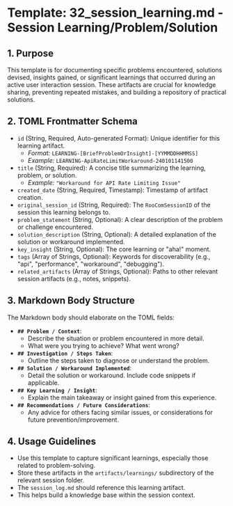 # Template: 32_session_learning.md - Session Learning/Problem/Solution

## 1. Purpose

This template is for documenting specific problems encountered, solutions devised, insights gained, or significant learnings that occurred during an active user interaction session. These artifacts are crucial for knowledge sharing, preventing repeated mistakes, and building a repository of practical solutions.

## 2. TOML Frontmatter Schema

*   `id` (String, Required, Auto-generated Format): Unique identifier for this learning artifact.
    *   *Format:* `LEARNING-[BriefProblemOrInsight]-[YYMMDDHHMMSS]`
    *   *Example:* `LEARNING-ApiRateLimitWorkaround-240101141500`
*   `title` (String, Required): A concise title summarizing the learning, problem, or solution.
    *   *Example:* `"Workaround for API Rate Limiting Issue"`
*   `created_date` (String, Required, Timestamp): Timestamp of artifact creation.
*   `original_session_id` (String, Required): The `RooComSessionID` of the session this learning belongs to.
*   `problem_statement` (String, Optional): A clear description of the problem or challenge encountered.
*   `solution_description` (String, Optional): A detailed explanation of the solution or workaround implemented.
*   `key_insight` (String, Optional): The core learning or "aha!" moment.
*   `tags` (Array of Strings, Optional): Keywords for discoverability (e.g., "api", "performance", "workaround", "debugging").
*   `related_artifacts` (Array of Strings, Optional): Paths to other relevant session artifacts (e.g., notes, snippets).

## 3. Markdown Body Structure

The Markdown body should elaborate on the TOML fields:

*   **`## Problem / Context`**:
    *   Describe the situation or problem encountered in more detail.
    *   What were you trying to achieve? What went wrong?
*   **`## Investigation / Steps Taken`**:
    *   Outline the steps taken to diagnose or understand the problem.
*   **`## Solution / Workaround Implemented`**:
    *   Detail the solution or workaround. Include code snippets if applicable.
*   **`## Key Learning / Insight`**:
    *   Explain the main takeaway or insight gained from this experience.
*   **`## Recommendations / Future Considerations`**:
    *   Any advice for others facing similar issues, or considerations for future prevention/improvement.

## 4. Usage Guidelines

*   Use this template to capture significant learnings, especially those related to problem-solving.
*   Store these artifacts in the `artifacts/learnings/` subdirectory of the relevant session folder.
*   The `session_log.md` should reference this learning artifact.
*   This helps build a knowledge base within the session context.
